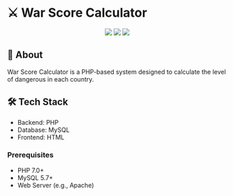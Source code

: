 # ⚔️ War Score Calculator

<div align="center">
  <img src="https://img.shields.io/badge/PHP-777BB4?style=for-the-badge&logo=php&logoColor=white"/>
  <img src="https://img.shields.io/badge/MySQL-4479A1?style=for-the-badge&logo=mysql&logoColor=white"/>
  <img src="https://img.shields.io/badge/HTML5-E34F26?style=for-the-badge&logo=html5&logoColor=white"/>
</div>

## 📖 About
War Score Calculator is a PHP-based system designed to calculate the level of dangerous in each country.

## 🛠️ Tech Stack
- Backend: PHP
- Database: MySQL
- Frontend: HTML


### Prerequisites
- PHP 7.0+
- MySQL 5.7+
- Web Server (e.g., Apache)

